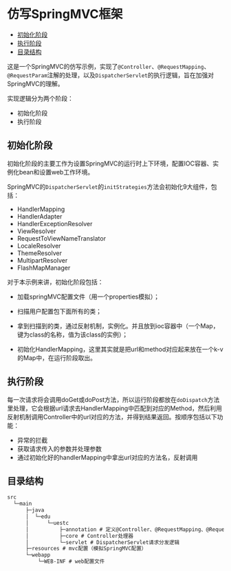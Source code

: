 # 仿写SpringMVC框架

- [初始化阶段](#初始化阶段)
- [执行阶段](#执行阶段)
- [目录结构](#目录结构)

这是一个SpringMVC的仿写示例，实现了`@Controller`、`@RequestMapping`、`@RequestParam`注解的处理，以及`DispatcherServlet`的执行逻辑，旨在加强对SpringMVC的理解。

实现逻辑分为两个阶段：

- 初始化阶段
- 执行阶段

## 初始化阶段

初始化阶段的主要工作为设置SpringMVC的运行时上下环境，配置IOC容器、实例化bean和设置web工作环境。

SpringMVC的`DispatcherServlet`的`initStrategies`方法会初始化9大组件，包括：

- HandlerMapping
- HandlerAdapter
- HandlerExceptionResolver
- ViewResolver
- RequestToViewNameTranslator
- LocaleResolver
- ThemeResolver
- MultipartResolver
- FlashMapManager

对于本示例来讲，初始化阶段包括：

- 加载springMVC配置文件（用一个properties模拟）；

- 扫描用户配置包下面所有的类；

- 拿到扫描到的类，通过反射机制，实例化。并且放到ioc容器中（一个Map，键为class的名称，值为该class的实例）；

- 初始化HandlerMapping，这里其实就是把url和method对应起来放在一个k-v的Map中，在运行阶段取出。

## 执行阶段

每一次请求将会调用doGet或doPost方法，所以运行阶段都放在`doDispatch`方法里处理，它会根据url请求去HandlerMapping中匹配到对应的Method，然后利用反射机制调用Controller中的url对应的方法，并得到结果返回。按顺序包括以下功能：

- 异常的拦截
- 获取请求传入的参数并处理参数
- 通过初始化好的handlerMapping中拿出url对应的方法名，反射调用

## 目录结构

```xml
src
  └─main
      ├─java
      │  └─edu
      │      └─uestc
      │          ├─annotation # 定义@Controller、@RequestMapping、@RequestParam
      │          ├─core # Controller处理器
      │          └─servlet # DispatcherServlet请求分发逻辑
      ├─resources # mvc配置（模拟SpringMVC配置）
      └─webapp
          └─WEB-INF	# web配置文件
```

